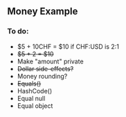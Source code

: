 ## Money Example

### To do:
- $5 + 10CHF = $10 if CHF:USD is 2:1
- ~~$5 * 2 = $10~~
- Make "amount" private
- ~~Dollar side-effects?~~
- Money rounding?
- ~~Equals()~~
- HashCode()
- Equal null
- Equal object
